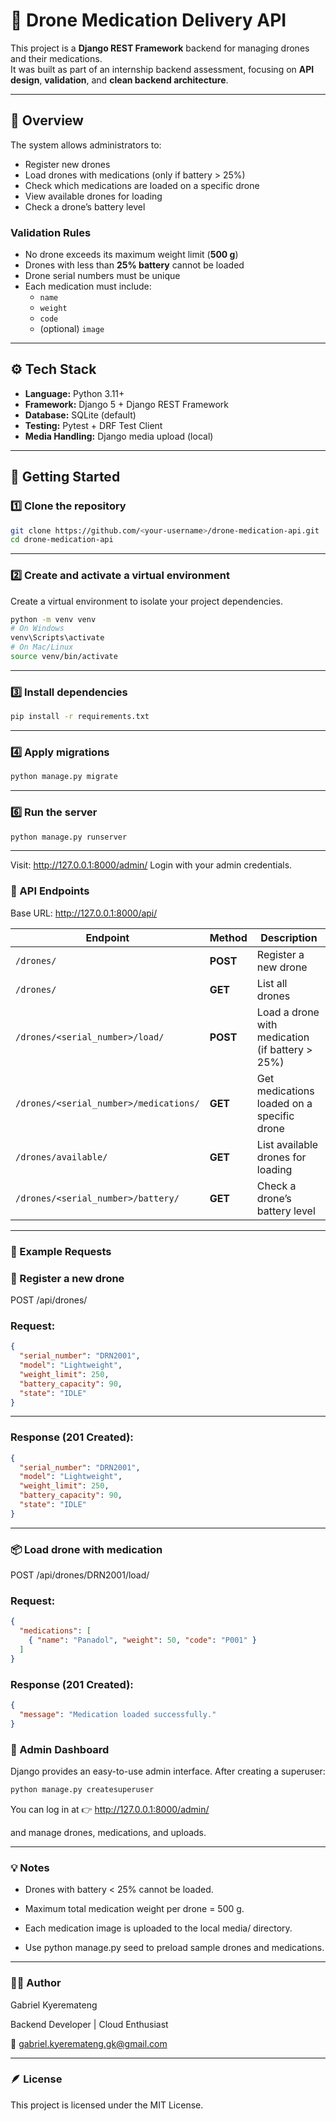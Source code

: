 # 🚁 Drone Medication Delivery API

This project is a **Django REST Framework** backend for managing drones and their medications.  
It was built as part of an internship backend assessment, focusing on **API design**, **validation**, and **clean backend architecture**.

---

## 🧭 Overview

The system allows administrators to:

- Register new drones  
- Load drones with medications (only if battery > 25%)  
- Check which medications are loaded on a specific drone  
- View available drones for loading  
- Check a drone’s battery level  

### Validation Rules

- No drone exceeds its maximum weight limit (**500 g**)  
- Drones with less than **25% battery** cannot be loaded  
- Drone serial numbers must be unique  
- Each medication must include:
  - `name`
  - `weight`
  - `code`
  - (optional) `image`

---

## ⚙️ Tech Stack

- **Language:** Python 3.11+  
- **Framework:** Django 5 + Django REST Framework  
- **Database:** SQLite (default)  
- **Testing:** Pytest + DRF Test Client  
- **Media Handling:** Django media upload (local)

---

## 🚀 Getting Started


### 1️⃣ Clone the repository

```bash
git clone https://github.com/<your-username>/drone-medication-api.git
cd drone-medication-api

```

---



### 2️⃣ Create and activate a virtual environment

Create a virtual environment to isolate your project dependencies.

```bash
python -m venv venv
# On Windows
venv\Scripts\activate
# On Mac/Linux
source venv/bin/activate

```

---


### 3️⃣ Install dependencies

```bash
pip install -r requirements.txt

```

---


### 4️⃣ Apply migrations

```bash
python manage.py migrate

```

---

### 6️⃣ Run the server

```bash
python manage.py runserver

```

---

Visit: http://127.0.0.1:8000/admin/
Login with your admin credentials.


### 📡 API Endpoints

Base URL: http://127.0.0.1:8000/api/

| Endpoint                               | Method   | Description                                     |
| -------------------------------------- | -------- | ----------------------------------------------- |
| `/drones/`                             | **POST** | Register a new drone                            |
| `/drones/`                             | **GET**  | List all drones                                 |
| `/drones/<serial_number>/load/`        | **POST** | Load a drone with medication (if battery > 25%) |
| `/drones/<serial_number>/medications/` | **GET**  | Get medications loaded on a specific drone      |
| `/drones/available/`                   | **GET**  | List available drones for loading               |
| `/drones/<serial_number>/battery/`     | **GET**  | Check a drone’s battery level                   |


---

### 🧪 Example Requests
### 📝 Register a new drone

POST /api/drones/

### Request:

```json
{
  "serial_number": "DRN2001",
  "model": "Lightweight",
  "weight_limit": 250,
  "battery_capacity": 90,
  "state": "IDLE"
}

```

---

### Response (201 Created):

```json
{
  "serial_number": "DRN2001",
  "model": "Lightweight",
  "weight_limit": 250,
  "battery_capacity": 90,
  "state": "IDLE"
}

```

---

### 📦 Load drone with medication

POST /api/drones/DRN2001/load/

### Request:

```json
{
  "medications": [
    { "name": "Panadol", "weight": 50, "code": "P001" }
  ]
}

```

### Response (201 Created):

```json
{
  "message": "Medication loaded successfully."
}

```

### 🧰 Admin Dashboard

Django provides an easy-to-use admin interface.
After creating a superuser:

```bash
python manage.py createsuperuser

```

You can log in at
👉 http://127.0.0.1:8000/admin/

and manage drones, medications, and uploads.


---

### 💡 Notes

- Drones with battery < 25% cannot be loaded.

- Maximum total medication weight per drone = 500 g.

- Each medication image is uploaded to the local media/ directory.

- Use python manage.py seed to preload sample drones and medications.


---

### 🧑‍💻 Author

Gabriel Kyeremateng

Backend Developer | Cloud Enthusiast

📧 gabriel.kyeremateng.gk@gmail.com


---

### 🪶 License

This project is licensed under the MIT License.